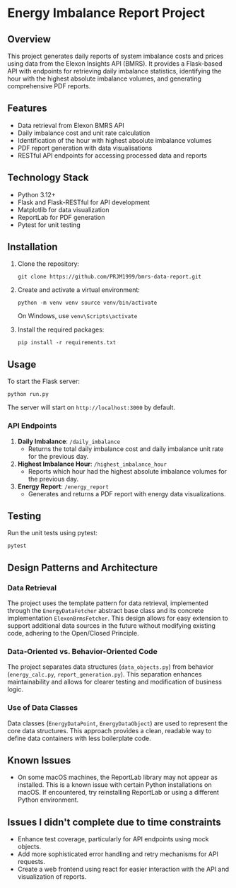 Energy Imbalance Report Project
===============================

Overview
--------

This project generates daily reports of system imbalance costs and prices using data from the Elexon Insights API (BMRS). It provides a Flask-based API with endpoints for retrieving daily imbalance statistics, identifying the hour with the highest absolute imbalance volumes, and generating comprehensive PDF reports.

Features
--------

-   Data retrieval from Elexon BMRS API
-   Daily imbalance cost and unit rate calculation
-   Identification of the hour with highest absolute imbalance volumes
-   PDF report generation with data visualisations
-   RESTful API endpoints for accessing processed data and reports

Technology Stack
----------------

-   Python 3.12+
-   Flask and Flask-RESTful for API development
-   Matplotlib for data visualization
-   ReportLab for PDF generation
-   Pytest for unit testing

Installation
------------

1.  Clone the repository:

    `git clone https://github.com/PRJM1999/bmrs-data-report.git`

2.  Create and activate a virtual environment:

    `python -m venv venv
    source venv/bin/activate`
    
    On Windows, use `venv\Scripts\activate`

3.  Install the required packages:

    `pip install -r requirements.txt`

Usage
-----

To start the Flask server:

`python run.py`

The server will start on `http://localhost:3000` by default.


### API Endpoints

1.  **Daily Imbalance**: `/daily_imbalance`
    -   Returns the total daily imbalance cost and daily imbalance unit rate for the previous day.
2.  **Highest Imbalance Hour**: `/highest_imbalance_hour`
    -   Reports which hour had the highest absolute imbalance volumes for the previous day.
3.  **Energy Report**: `/energy_report`
    -   Generates and returns a PDF report with energy data visualizations.

Testing
-------

Run the unit tests using pytest:

`pytest`

Design Patterns and Architecture
--------------------------------

### Data Retrieval

The project uses the template pattern for data retrieval, implemented through the `EnergyDataFetcher` abstract base class and its concrete implementation `ElexonBrmsFetcher`. This design allows for easy extension to support additional data sources in the future without modifying existing code, adhering to the Open/Closed Principle.

### Data-Oriented vs. Behavior-Oriented Code

The project separates data structures (`data_objects.py`) from behavior (`energy_calc.py`, `report_generation.py`). This separation enhances maintainability and allows for clearer testing and modification of business logic.

### Use of Data Classes

Data classes (`EnergyDataPoint`, `EnergyDataObject`) are used to represent the core data structures. This approach provides a clean, readable way to define data containers with less boilerplate code.

Known Issues
------------

-   On some macOS machines, the ReportLab library may not appear as installed. This is a known issue with certain Python installations on macOS. If encountered, try reinstalling ReportLab or using a different Python environment.

Issues I didn't complete due to time constraints
-------------------

-   Enhance test coverage, particularly for API endpoints using mock objects.
-   Add more sophisticated error handling and retry mechanisms for API requests.
-   Create a web frontend using react for easier interaction with the API and visualization of reports.